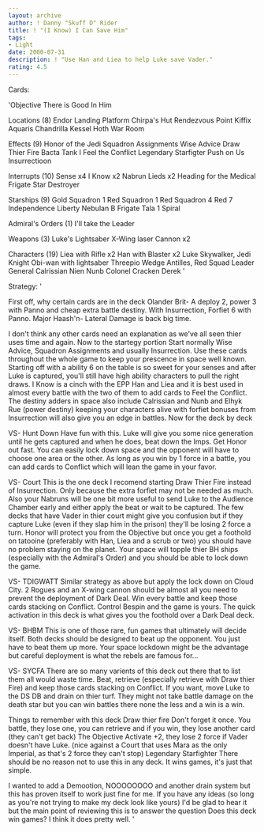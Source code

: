 ```yaml
---
layout: archive
author: ! Danny "Skuff D" Rider
title: ! "(I Know) I Can Save Him"
tags:
- Light
date: 2000-07-31
description: ! "Use Han and Liea to help Luke save Vader."
rating: 4.5
---
```

Cards: 

'Objective
There is Good In Him

Locations (8)
Endor Landing Platform
Chirpa's Hut
Rendezvous Point
Kiffix
Aquaris
Chandrilla
Kessel
Hoth War Room

Effects (9)
Honor of the Jedi
Squadron Assignments
Wise Advice
Draw Thier Fire
Bacta Tank
I Feel the Conflict
Legendary Starfigter
Push on Us
Insurrectioon

Interrupts (10)
Sense x4
I Know x2
Nabrun Lieds x2
Heading for the Medical Frigate
Star Destroyer

Starships (9)
Gold Squadron 1
Red Squadron 1
Red Squadron 4
Red 7
Independence
Liberty
Nebulan B Frigate
Tala 1
Spiral

Admiral's Orders (1)
I'll take the Leader

Weapons (3)
Luke's Lightsaber
X-Wing laser Cannon x2

Characters (19)
Liea with Rifle x2
Han with Blaster x2
Luke Skywalker, Jedi Knight
Obi-wan with lightsaber
Threepio
Wedge Antilles, Red Squad Leader
General Calrissian
Nien Nunb
Colonel Cracken
Derek '

Strategy: '

First off, why certain cards are in the deck
Olander Brit- A deploy 2, power 3 with Panno and cheap extra battle destiny. With Insurrection, Forfiet 6 with Panno.
Major Haash'n- Lateral Damage is back big time.

I don't think any other cards need an explanation as we've all seen thier uses time and again. Now to the startegy portion
Start normally Wise Advice, Squadron Assignments and usually Insurrection. Use these cards throughout the whole game to keep your prescence in space well known. Starting off with a ability 6 on the table is so sweet for your senses and after Luke is captured, you'll still have high ability characters to pull the right draws.
I Know is a cinch with the EPP Han and Liea and it is best used in almost every battle with the two of them to add cards to Feel the Conflict. The destiny adders in space also include Calrissian and Nunb and Elhyk Rue (power destiny) keeping your characters alive with forfiet bonuses from Insurrection will also give you an edge in battles. Now for the deck by deck

VS- Hunt Down Have fun with this. Luke will give you some nice generation until he gets captured and when he does, beat down the Imps. Get Honor out fast. You can easily lock down space and the opponent will have to choose one area or the other. As long as you win by 1 force in a battle, you can add cards to Conflict which will lean the game in your favor.

VS- Court This is the one deck I recomend starting Draw Thier Fire instead of Insurrection. Only because the extra forfiet may not be needed as much. Also your Nabruns will be one bit more useful to send Luke to the Audience Chamber early and either apply the beat or wait to be captured. The few decks that have Vader in thier court might give you confusion but if they capture Luke (even if they slap him in the prison) they'll be losing 2 force a turn. Honor will protect you from the Objective but once you get a foothold on tatooine (preferably with Han, Liea and a scrub or two) you should have no problem staying on the planet. Your space will topple thier BH ships (especially with the Admiral's Order) and you should be able to lock down the game.

VS- TDIGWATT Similar strategy as above but apply the lock down on Cloud City. 2 Rogues and an X-wing cannon should be almost all you need to prevent the deployment of Dark Deal. Win every battle and keep those cards stacking on Conflict. Control Bespin and the game is yours. The quick activation in this deck is what gives you the foothold over a Dark Deal deck.

VS- BHBM This is one of those rare, fun games that ultimately will decide itself. Both decks should be designed to beat up the opponent. You just have to beat them up more. Your space lockdown might be the advantage but careful deployment is what the rebels are famous for...

VS- SYCFA There are so many varients of this deck out there that to list them all would waste time. Beat, retrieve (especially retrieve with Draw thier Fire) and keep those cards stacking on Conflict. If you want, move Luke to the DS DB and drain on thier turf. They might not take battle damage on the death star but you can win battles there none the less and a win is a win.

Things to remember with this deck
Draw thier fire Don't forget it once. You battle, they lose one, you can retrieve and if you win, they lose another card (they can't get back)
The Objective Activate +2, they lose 2 force if Vader doesn't have Luke. (nice against a Court that uses Mara as the only Imperial, as that's 2 force they can't stop)
Legendary Starfighter There should be no reason not to use this in any deck. It wins games, it's just that simple.

I wanted to add a Demootion, NOOOOOOOO and another drain system but this has proven itself to work just fine for me. If you have any ideas (so long as you're not trying to make my deck look like yours) I'd be glad to hear it but the main point of reviewing this is to answer the question Does this deck win games? I think it does pretty well. '